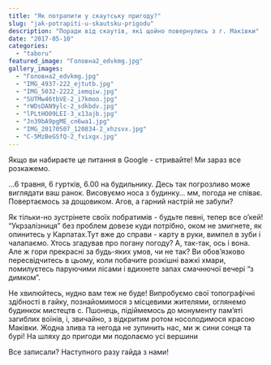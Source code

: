 ```yaml
---
title: "Як потрапити у скаутську пригоду?"
slug: "jak-potrapiti-u-skautsku-prigodu"
description: "Поради від скаутів, які щойно повернулись з г. Маківки"
date: "2017-05-10"
categories:
  - "taboru"
featured_image: "Головна2_edvkmg.jpg"
gallery_images:
  - "Головна2_edvkmg.jpg"
  - "IMG_4937-222_ejtutb.jpg"
  - "IMG_5032-2222_iemqiw.jpg"
  - "SUTMw46tbVE-2_i7kmoo.jpg"
  - "rWDsDAN9ylc-2_sdkbdv.jpg"
  - "lPLtHO09LEI-3_x13ajb.jpg"
  - "Jn39bA9pgME_cn6wa1.jpg"
  - "IMG_20170507_120834-2_xhzsvx.jpg"
  - "C-5MzBeGSfQ-2_fvixgx.jpg"
---
```


Якщо ви набираєте це питання в Google - стривайте! Ми зараз все розкажемо.

...6 травня, 6 гуртків, 6.00 на будильнику. Десь так погрозливо може виглядати ваш ранок. Висовуємо носа з будинку… мм, погода не співає. Повертаємось за дощовиком. Агов, а гарний настрій не забули?

Як тільки-но зустрінете своїх побратимів - будьте певні, тепер все о’кей! “Укрзалізниця” без проблем довезе куди потрібно, оком не змигнете, як опинитесь у Карпатах.Тут вже до справи - карту в руки, вимпел в зуби і чалапаємо. Хтось згадував про погану погоду? А, так-так, ось і вона. Але ж гори прекрасні за будь-яких умов, чи не так? Ви обов’язково пересвідчитесь в цьому, коли побачите розкішні важкі хмари, помилуєтесь паруючими лісами і вдихнете запах смачнючої вечері “з димком”.

Не хвилюйтесь, нудно вам теж не буде! Випробуємо свої топографічні здібності в гайку, познайомимося з місцевими жителями, оглянемо будинкок мистецтв с. Пшонець, підіймемось до монументу пам’яті загиблих воїнів, і, звичайно, з відкритим ротом носолодимося красою Маківки. Жодна злива та негода не зупинить нас, ми ж сини сонця та бурі! На шляху до пригоди ми подолаємо усі вершини

Все записали? Наступного разу гайда з нами!
